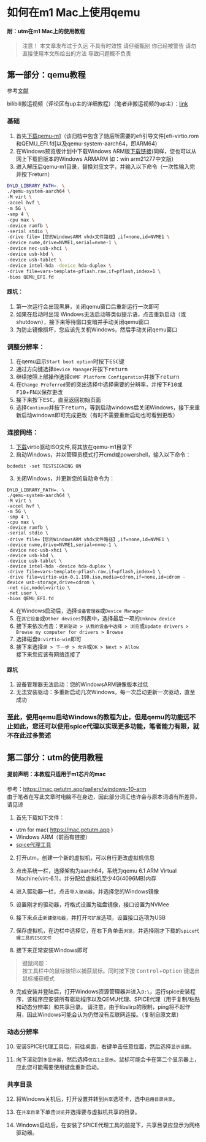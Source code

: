 # 如何在m1 Mac上使用qemu  
#### 附：utm在m1 Mac上的使用教程  

> 注意！
> 本文章发布过于久远
> 不具有时效性
> 请仔细甄别
> 你已经被警告
> 请勿直接使用本文所给出的方法
> 导致问题概不负责

## 第一部分：qemu教程  
参考<a target="_blank" href="https://forums.macrumors.com/threads/success-virtualize-windows-10-for-arm-on-m1-with-alexander-grafs-qemu-hypervisor-patch.2272354/">文献</a>  
  
bilibili搬运视频（评论区有up主的详细教程）（笔者非搬运视频的up主）：<a target="_blank" href="https://b23.tv/JOZ2Ib">link</a>  
  
### 基础
1. 首先<a target="_blank" href="https://mega.nz/file/QYB0QTrC#p6IMBJlFqqNKuGonwrDkPOVKQj8yHCVgiLOYVaGvs4M">下载qemu-m1</a>（该归档中包含了随后所需要的efi引导文件[efi-virtio.rom和QEMU_EFI.fd]以及qemu-system-aarch64，即ARM64）  
2. 在Windows预览版计划中下载Windows ARM版<a target="_blank" href="https://www.microsoft.com/zh-cn/software-download/windowsinsiderpreviewARM64">下载链接</a>(同样，您也可以从网上下载旧版本的Windows ARMARM 如：win arm21277中文版)
3. 进入解压后qemu-m1目录，替换对应文字，并输入以下命令（一次性输入完并按下return）  

```bash
DYLD_LIBRARY_PATH=. \
./qemu-system-aarch64 \
-M virt \
-accel hvf \
-m 5G \
-smp 4 \
-cpu max \
-device ramfb \
-serial stdio \
-drive file=【您的WindowsARM vhdx文件路径】,if=none,id=NVME1 \
-device nvme,drive=NVME1,serial=nvme-1 \
-device nec-usb-xhci \
-device usb-kbd \
-device usb-tablet \
-device intel-hda -device hda-duplex \
-drive file=vars-template-pflash.raw,if=pflash,index=1 \
-bios QEMU_EFI.fd
```  

#### 踩坑：
1. 第一次运行会出现黑屏，关闭qemu窗口后重新运行一次即可  
2. 如果在启动时出现 Windows无法启动等类似提示语，点击重新启动（或shutdown），接下来等待窗口变暗并手动关闭qemu窗口  
3. 为防止镜像损坏，您应该先关机Windows，然后手动关闭qemu窗口  
  
### 调整分辨率：
1. 在qemu显示`Start boot option`时按下<kbd>ESC</kbd>键  
2. 通过方向键选择`Device Manager`并按下<kbd>return</kbd>
3. 继续按照上部操作选择`OVMF Platform Configuration`并按下<kbd>return</kbd>
4. 在`Change Preferred`旁的突出选择中选择需要的分辨率，并按下<kbd>F10</kbd>或<kbd>F10</kbd>+<kbd>FN</kbd>以保存更改  
5. 接下来按下<kbd>ESC</kbd>，直至返回初始页面
6. 选择`Continue`并按下<kbd>return</kbd>，等到启动windows后关闭Windows，接下来重新启动windows即可完成更改（有时不需要重新启动也可看到更改）

### 连接网络：
1. <a target="_blank" href="https://fedorapeople.org/groups/vir...o/virtio-win-0.1.190-1/virtio-win-0.1.190.iso">下载</a>virtio驱动ISO文件,将其放在qemu-m1目录下  
2. 启动Windows，并以管理员模式打开cmd或powershell，输入以下命令：

```bush
bcdedit -set TESTSIGNING ON
```  

3. 关闭Windows，并更新您的启动命令为：  

```bush
DYLD_LIBRARY_PATH=. \
./qemu-system-aarch64 \
-M virt \
-accel hvf \
-m 5G \
-smp 4 \
-cpu max \
-device ramfb \
-serial stdio \
-drive file=【您的WindowsARM vhdx文件路径】,if=none,id=NVME1 \
-device nvme,drive=NVME1,serial=nvme-1 \
-device nec-usb-xhci \
-device usb-kbd \
-device usb-tablet \
-device intel-hda -device hda-duplex \
-drive file=vars-template-pflash.raw,if=pflash,index=1 \
-drive file=virtio-win-0.1.190.iso,media=cdrom,if=none,id=cdrom -device usb-storage,drive=cdrom \
-net nic,model=virtio \
-net user \
-bios QEMU_EFI.fd
```  


4. 在Windows启动后，选择`设备管理器`或`Device Manager`  
5. 在`其它设备`或`Other devices`列表中，选择最后一项的`Unknow device`  
6. 接下来依次点击：`更新驱动 > 从我的设备中选择 > 浏览`或`Update drivers > Browse my computer for drivers > Browse`  
7. 选择磁盘`D:virtio-win`即可  
8. 接下来选择`是 > 下一步 > 允许`或`OK > Next > Allow`  
接下来您应该有网络连接了  
  
#### 踩坑
1. 设备管理器无法启动：您的WindowsARM镜像版本过低  
2. 无法安装驱动：多重新启动几次Windows，每一次启动更新一次驱动，直至成功  
  
### 至此，使用qemu启动Windows的教程为止，但是qemu的功能远不止如此，您还可以使用spice代理以实现更多功能，笔者能力有限，就不在此过多赘述
  
  
## 第二部分：utm的使用教程  
#### 提前声明：本教程只适用于m1芯片的mac  
参考：https://mac.getutm.app/gallery/windows-10-arm  
由于笔者在写此文章时电脑不在身边，因此部分词汇也许会与原本词语有所差异，请见谅
  
1. 首先下载如下文件：
- utm for mac( https://mac.getutm.app )  
- Windows ARM（前面有链接）  
- <a target="_blank" href="https://github.com/utmapp/qemu/releases/download/v5.2.0-asi/spice-guest-tools-0.164.iso">spice代理工具</a>  
  
2. 打开utm，创建一个新的虚拟机，可以自行更改虚拟机信息  
  
3. 点击系统一栏，选择架构为aarch64，系统为qemu 6.1 ARM Virtual Machine(virt-6.1)，并分配给虚拟机至少4G(4096MB)内存  
  
4. 进入驱动器一栏，点击`导入驱动器`，并选择您的Windows镜像  
  
5. 设置刚才的驱动器，将格式设置为磁盘镜像，接口设置为NVMee  
  
6. 接下来点击`新建驱动器`，并打开`可扩展`选项，设置接口选项为USB  
  
7. 保存虚拟机，在边栏中选择它，在右下角单击`浏览`，并选择刚才下载的`spice代理工具的ISO文件`  
  
8. 接下来正常安装Windows即可  
  
> 键鼠问题：  
> 按工具栏中的鼠标按钮以捕获鼠标。同时按下按 <kbd>Control</kbd>+<kbd>Option</kbd> 键退出鼠标捕获模式  
  
9. 完成安装并登陆后，打开Windows资源管理器并进入`D:\`，运行spice安装程序，该程序应安装所有驱动程序以及QEMU代理、SPICE代理（用于复制/粘贴和动态分辨率）和共享目录。
请注意，由于libslirp的限制，ping将不起作用，因此Windows可能会认为仍然没有互联网连接。（复制自原文章）  
  
### 动态分辨率
  
10. 安装SPICE代理工具后，前往桌面，右键单击任意位置，然后选择`显示设置`。  
  
11. 向下滚动到`多显示器`，然后选择`仅在1上显示`。鼠标可能会卡在第二个显示器上，应此您可能需要使用键盘重新启动。  
  
### 共享目录
  
12. 将Windows关机后，打开设置并转到`共享`选项卡，选中`启用目录共享`。
  
13. 在`共享目录`下单击`浏览`并选择要与虚拟机共享的目录。
  
14. Windows启动后，在安装了SPICE代理工具的前提下，共享目录应显示为网络驱动器。
